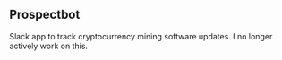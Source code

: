 ## Prospectbot

Slack app to track cryptocurrency mining software updates. I no longer actively work on this.
